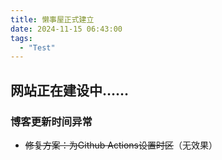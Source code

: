 ```yaml
---
title: 懒事屋正式建立
date: 2024-11-15 06:43:00
tags:	
  - "Test"
---
```


## 网站正在建设中……

### 博客更新时间异常

- ~~修复方案：为Github Actions设置时区~~（无效果）
